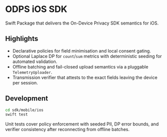 # ODPS iOS SDK

Swift Package that delivers the On-Device Privacy SDK semantics for iOS.

## Highlights

- Declarative policies for field minimisation and local consent gating.
- Optional Laplace DP for `count`/`sum` metrics with deterministic seeding for automated validation.
- Offline batching and fail-closed upload semantics via a pluggable `TelemetryUploader`.
- Transmission verifier that attests to the exact fields leaving the device per session.

## Development

```bash
cd sdk/mobile/ios
swift test
```

Unit tests cover policy enforcement with seeded PII, DP error bounds, and verifier consistency after reconnecting from offline batches.
